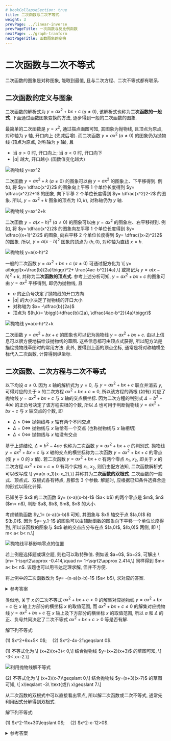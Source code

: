 ```yaml
---
# bookCollapseSection: true
title: 二次函数与二次不等式
weight: 3
prevPage: ../linear-inverse
prevPageTitle: 一次函数与反比例函数
nextPage: ../graph-tranform
nextPageTitle: 函数图象的变换
---
```


# 二次函数与二次不等式

二次函数的图象是对称图象, 能取到最值, 且与二次方程、二次不等式都有联系.

## 二次函数的定义与图象

二次函数的解析式为 $y= ax^2+bx+c$ ($a\neq 0$), 该解析式也称为**二次函数的一般式**. 下面通过函数图象变换的方法, 逐步得到一般的二次函数的图象.

最简单的二次函数是 $y= x^2$, 通过描点画图可知, 其图象为抛物线, 且顶点为原点, 对称轴为 $y$ 轴, 开口向上 (先减后增). 而二次函数 $y= ax^2$ ($a\neq 0$) 的图象仍为抛物线 (顶点为原点, 对称轴为 $y$ 轴), 且

- 当 $a>0$ 时, 开口向上; 当 $a<0$ 时, 开口向下
- $|a|$ 越大, 开口越小 (函数值变化越大)

![抛物线 y=ax^2](/figs/2022/2022-08/2022-0815-2240.svg)

二次函数 $y= ax^2+k$ ($a\neq 0$) 的图象可以由 $y= ax^2$ 的图象上、下平移得到. 例如, 将 $y= \dfrac{x^2}2$ 的图象向上平移 $1$ 个单位长度得到 $y= \dfrac{x^2}2+1$ 的图象, 向下平移 $2$ 个单位长度得到 $y= \dfrac{x^2}2-2$ 的图象. 所以, $y= ax^2+k$ 图象的顶点为 $(0,k)$, 对称轴仍为 $y$ 轴.

![抛物线 y=ax^2+k](/figs/2022/2022-08/2022-0815-2250.svg)

二次函数 $y= a(x-h)^2$ ($a\neq 0$) 的图象可以由 $y= ax^2$ 的图象左、右平移得到. 例如, 将 $y= \dfrac{x^2}2$ 的图象向左平移 $1$ 个单位长度得到 $y= \dfrac{(x+1)^2}2$ 的图象, 向右平移 $2$ 个单位长度得到 $y= \dfrac{(x-2)^2}2$ 的图象. 所以, $y= a(x-h)^2$ 图象的顶点为 $(h,0)$, 对称轴为直线 $x=h$.

![抛物线 y=a(x-h)^2](/figs/2022/2022-08/2022-0815-2300.svg)

一般的二次函数 $y= ax^2+bx+c$ ($a\neq 0$) 可通过配方化为 \\[
    y= a\biggl(x+\frac{b}{2a}\biggr)^2+ \frac{4ac-b^2}{4a},\\]
或简记为 $y= a(x-h)^2+k$, 并称为**二次函数的顶点式**. 参考上述分析可知, $y= ax^2+bx+c$ 的图象可由 $y=ax^2$ 平移得到, 即仍为抛物线, 且

- $a$ 的正负号决定了抛物线的开口方向
- $|a|$ 的大小决定了抛物线的开口大小
- 对称轴为 $x= -\dfrac{b}{2a}$
- 顶点为 $(h,k)= \biggl(-\dfrac{b}{2a}, \dfrac{4ac-b^2}{4a}\biggr)$

![抛物线 y=a(x-h)^2+k](/figs/2022/2022-08/2022-0815-2310.svg)

二次函数 $y= ax^2+bx+c$ 的图象也可以记为抛物线 $y= ax^2+bx+c$. 由以上信息可以很方便地描绘该抛物线的草图. 这些信息都可由顶点式获得, 所以配方法是描绘抛物线草图时的常用方法. 此外, 要得到上面的顶点坐标, 通常是将对称轴横坐标代入二次函数, 计算得到纵坐标.

## 二次函数、二次方程与二次不等式

以下均设 $a\neq 0$. 因为 $x$ 轴的解析式为 $y=0$, 与 $y= ax^2+bx+c$ 联立并消去 $y$, 可得对应的关于 $x$ 的二次方程 $ax^2+bx+c=0$, 所以该方程的两根 (如有) 对应了抛物线 $y= ax^2+bx+c$ 与 $x$ 轴的交点横坐标. 因为二次方程的判别式 $\Delta= b^2-4ac$ 的正负号决定了该方程实根的个数, 所以 $\Delta$ 也可用于判断抛物线 $y= ax^2+bx+c$ 与 $x$ 轴交点的个数, 即

- $\Delta>0\Leftrightarrow$ 抛物线与 $x$ 轴有两个不同交点
- $\Delta=0\Leftrightarrow$ 抛物线与 $x$ 轴恰有一个交点 (也称抛物线与 $x$ 轴相切)
- $\Delta<0\Leftrightarrow$ 抛物线与 $x$ 轴没有交点

基于上述结论, $\Delta= b^2-4ac$ 也称为二次函数 $y= ax^2+bx+c$ 的判别式. 抛物线 $y= ax^2+bx+c$ 与 $x$ 轴的交点的横坐标称为二次函数 $y= ax^2+bx+c$ 的零点 (使 $y=0$ 的 $x$ 值). 若二次函数 $y= ax^2+bx+c$ 有两个零点 $x_1$, $x_2$, 即关于 $x$ 的二次方程 $ax^2+bx+c=0$ 有两个实根 $x_1$, $x_2$, 则仍由配方法知, 二次函数解析式可以改写成 \\[
    y=a(x-x_1)(x-x_2),\\]
并称其为**二次函数的双根式**. 二次函数的一般式、顶点式、双根式各有特点, 且都含 $3$ 个参数. 解题时, 应根据已知条件选择合适的形式以简化计算.

<myexample>
    <p>已知关于 $x$ 的二次函数 $y= (x-a)(x-b)-1$ ($a< b$) 的两个零点是 $m$, $n$ ($m< n$), 判断 $a$, $b$, $m$, $n$ 的大小.</p>
</myexample>
<mysolution>
    <p>考虑辅助函数 $y_1= (x-a)(x-b)$ 可知, 其图象与 $x$ 轴交于点 $(a,0)$ 和 $(b,0)$. 因为 $y= y_1-1$ 的图象可以由辅助函数的图象向下平移一个单位长度得到, 所以该函数的图象与 $x$ 轴的交点应分布在点 $(a,0)$, $(b,0)$ 两侧, 即 \[
        m< a< b< n.\]</p>
    <img alt="抛物线平移影响零点的位置" src="/figs/2022/2022-08/2022-0815-2320.svg"></img>
</mysolution>

<myremark>
    <p>若上例是选择题或填空题, 则也可以取特殊值. 例如设 $a=0$, $b=2$, 可解出 \[m= 1-\sqrt2\approx -0.414,\quad 
        n= 1+\sqrt2\approx 2.414,\]
    同样得到 $m< a< b< n$. 该题也可以用韦达定理求解, 但并不方便.</p>
</myremark>

<myexercise>
    <p>将上例中的二次函数改为 $y= -(x-a)(x-b)-1$ ($a< b$), 求对应的答案.</p>
</myexercise>

<details><summary>参考答案</summary>
    <p>$a< m< n< b$.</p>
</details>

类似地, 关于 $x$ 的二次不等式 $ax^2+bx+c>0$ 的解集对应抛物线 $y= ax^2+bx+c$ 在 $x$ 轴上方部分的横坐标 $x$ 的取值范围, 而 $ax^2+bx+c\leqslant 0$ 的解集对应抛物线 $y= ax^2+bx+c$ 在 $x$ 轴上及下方部分的横坐标 $x$ 的取值范围, 所以 $a$ 和 $\Delta$ 的正、负号共同决定了二次不等式 $ax^2+bx+c>0$ 等是否有解.


<myexample>
    <p>解下列不等式:</p>
    <p>(1) $x^2+6x+5< 0$;&emsp;
    (2) $x^2-4x-21\geqslant 0$.</p>
</myexample>

<mysolution>
    <p>(1) 不等式化为 \[
        (x+2)(x+3)< 0,\]
    结合抛物线 $y=(x+2)(x+3)$ 的草图可知, \[
        -3< x<-2.\]</p>
    <img alt="利用抛物线解不等式" src="/figs/2022/2022-08/2022-0815-2350.svg"></img>
    <p>(2) 不等式化为 \[
        (x+3)(x-7)\geqslant 0,\]
    结合抛物线 $y=(x+3)(x-7)$ 的草图可知, \[
        x\leqslant -3\ \text{或}\ x\geqslant 7.\]</p>
</mysolution>

<myremark>
    <p>从二次函数的双根式中可以直接看出零点, 所以解二次函数或二次不等式, 通常先利用因式分解得到双根式.</p>
</myremark>

<myexercise>
    <p>解下列不等式:</p>
    <p>(1) $x^2-11x+30\leqslant 0$;&emsp;
    (2) $x^2-x-12>0$.</p>
</myexercise>

<details><summary>参考答案</summary>
    <p>(1) $5\leqslant x\leqslant 6$;&emsp; (2) $x<-3$ 或 $x>4$.</p>
</details>
